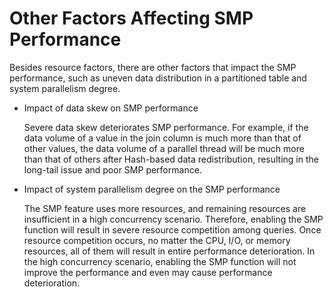 # Other Factors Affecting SMP Performance<a name="EN-US_TOPIC_0000001132033355"></a>

Besides resource factors, there are other factors that impact the SMP performance, such as uneven data distribution in a partitioned table and system parallelism degree.

-   Impact of data skew on SMP performance

    Severe data skew deteriorates SMP performance. For example, if the data volume of a value in the join column is much more than that of other values, the data volume of a parallel thread will be much more than that of others after Hash-based data redistribution, resulting in the long-tail issue and poor SMP performance.

-   Impact of system parallelism degree on the SMP performance

    The SMP feature uses more resources, and remaining resources are insufficient in a high concurrency scenario. Therefore, enabling the SMP function will result in severe resource competition among queries. Once resource competition occurs, no matter the CPU, I/O, or memory resources, all of them will result in entire performance deterioration. In the high concurrency scenario, enabling the SMP function will not improve the performance and even may cause performance deterioration.


